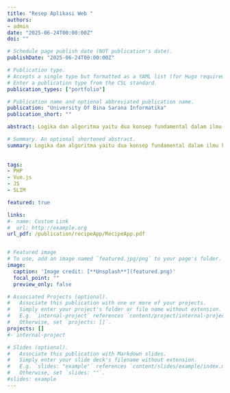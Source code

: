 ```yaml
---
title: "Resep Aplikasi Web "
authors:
- admin
date: "2025-06-24T00:00:00Z"
doi: ""

# Schedule page publish date (NOT publication's date).
publishDate: "2025-06-24T00:00:00Z"

# Publication type.
# Accepts a single type but formatted as a YAML list (for Hugo requirements).
# Enter a publication type from the CSL standard.
publication_types: ["portfolio"]

# Publication name and optional abbreviated publication name.
publication: "University Of Bina Sarana Informatika"
publication_short: ""

abstract: Logika dan algoritma yaitu dua konsep fundamental dalam ilmu komputer yang saling terkait dan mendasari pengembangan perangkat lunak serta sistem informasi. Logika digunakan untuk memahami dan mendefinisikan struktur pemikiran yang sistematis, sedangkan algoritma merupakan serangkaian langkah atau alur yang diikuti untuk menyelesaikan suatu masalah atau mencapai tujuan tertentu. Dalam konteks ini, logika membantu dalam merancang algoritma yang efisien dan efektif, sedangkan algoritma memberikan implementasi konkret dari prinsip-prinsip logika. Dalam contoh kehidupan kita sehari-sehari seperti membeli buku, mengirim email ke teman d.l.l. Semua itu terdapat algoritmat untuk mengerjakannya 

# Summary. An optional shortened abstract.
summary: Logika dan algoritma yaitu dua konsep fundamental dalam ilmu komputer yang saling terkait dan mendasari pengembangan perangkat lunak serta sistem informasi. Logika digunakan untuk memahami dan mendefinisikan struktur pemikiran yang sistematis, sedangkan algoritma merupakan serangkaian langkah atau alur yang diikuti untuk menyelesaikan suatu masalah atau mencapai tujuan tertentu. Dalam konteks ini, logika membantu dalam merancang algoritma yang efisien dan efektif, sedangkan algoritma memberikan implementasi konkret dari prinsip-prinsip logika. Dalam contoh kehidupan kita sehari-sehari seperti membeli buku, mengirim email ke teman d.l.l. Semua itu terdapat algoritmat untuk mengerjakannya 
 
  
tags:
- PHP
- Vue.js
- JS
- SLIM

featured: true

links:
#- name: Custom Link
#  url: http://example.org
url_pdf: /publication/recipeApp/RecipeApp.pdf


# Featured image
# To use, add an image named `featured.jpg/png` to your page's folder. 
image:
  caption: 'Image credit: [**Unsplash**](featured.png)'
  focal_point: ""
  preview_only: false

# Associated Projects (optional).
#   Associate this publication with one or more of your projects.
#   Simply enter your project's folder or file name without extension.
#   E.g. `internal-project` references `content/project/internal-project/index.md`.
#   Otherwise, set `projects: []`.
projects: []
#- internal-project

# Slides (optional).
#   Associate this publication with Markdown slides.
#   Simply enter your slide deck's filename without extension.
#   E.g. `slides: "example"` references `content/slides/example/index.md`.
#   Otherwise, set `slides: ""`.
#slides: example
---
```


